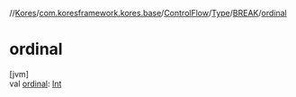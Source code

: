//[Kores](../../../../../index.md)/[com.koresframework.kores.base](../../../index.md)/[ControlFlow](../../index.md)/[Type](../index.md)/[BREAK](index.md)/[ordinal](ordinal.md)

# ordinal

[jvm]\
val [ordinal](ordinal.md): [Int](https://kotlinlang.org/api/latest/jvm/stdlib/kotlin/-int/index.html)
